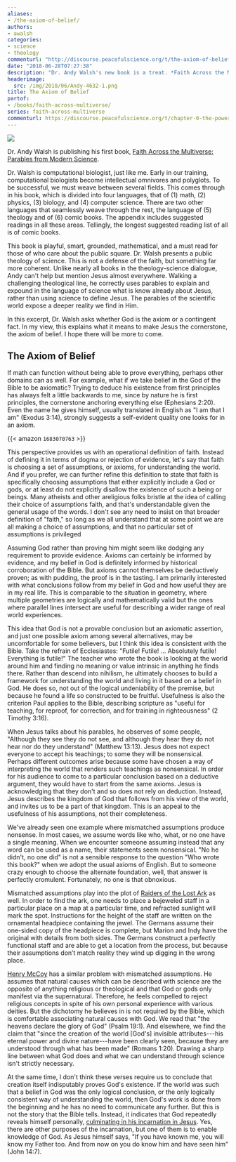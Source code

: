 ```yaml
---
aliases:
- /the-axiom-of-belief/
authors:
- awalsh
categories:
- science
- theology
commenturl: "http://discourse.peacefulscience.org/t/the-axiom-of-belief/526"
date: "2018-06-28T07:27:38"
description: "Dr. Andy Walsh's new book is a treat. *Faith Across the Multiverse: Parables from Modern Science* is a unique book, certainly worth reading."
headerimage:
  src: /img/2018/06/Andy-4632-1.png
title: The Axiom of Belief
partof:
- /books/faith-across-multiverse/
series: faith-across-multiverse
commenturl: https://discourse.peacefulscience.org/t/chapter-0-the-power-of-babelfish/1713
---
```



![](/img/2018/06/andy_walsh.png)

<div class="editor-note">

Dr. Andy Walsh is publishing his first book, [Faith Across the Multiverse: Parables from Modern Science](https://www.amazon.com/Faith-Across-Multiverse-Parables-Science/dp/1683070763).

Dr. Walsh is computational biologist, just like me. Early in our training, computational biologists become intellectual omnivores and polyglots. To be successful, we must weave between several fields. This comes through in his book, which is divided into four languages, that of (1) math, (2) physics, (3) biology, and (4) computer science. There are two other languages that seamlessly weave through the rest, the language of (5) theology and of (6) comic books. The appendix includes suggested readings in all these areas. Tellingly, the longest suggested reading list of all is of comic books.

This book is playful, smart, grounded, mathematical, and a must read for those of who care about the public square. Dr. Walsh presents a public theology of science. This is not a defense of the faith, but something far more coherent. Unlike nearly all books in the theology-science dialogue, Andy can't help but mention Jesus almost everywhere. Walking a challenging theological line, he correctly uses parables to explain and expound in the language of science what is know already about Jesus, rather than using science to define Jesus. The parables of the scientific world expose a deeper reality we find in Him. 

In this excerpt, Dr. Walsh asks whether God is the axiom or a contingent fact. In my view, this explains what it means to make Jesus the cornerstone, the axiom of belief. I hope there will be more to come.

</div>


## The Axiom of Belief

If math can function without being able to prove everything, perhaps other domains can as well. For example, what if we take belief in the God of the Bible to be axiomatic? Trying to deduce his existence from first principles has always felt a little backwards to me, since by nature he is first principles, the cornerstone anchoring everything else (Ephesians 2:20). Even the name he gives himself, usually translated in English as "I am that I am" (Exodus 3:14), strongly suggests a self-evident quality one looks for in an axiom.

{{< amazon `1683070763` >}}


This perspective provides us with an operational definition of faith. Instead of defining it in terms of dogma or rejection of evidence, let's say that faith is choosing a set of assumptions, or axioms, for understanding the world. And if you prefer, we can further refine this definition to state that faith is specifically choosing assumptions that either explicitly include a God or gods, or at least do not explicitly disallow the existence of such a being or beings. Many atheists and other areligious folks bristle at the idea of calling their choice of assumptions faith, and that's understandable given the general usage of the words. I don't see any need to insist on that broader definition of "faith," so long as we all understand that at some point we are all making a choice of assumptions, and that no particular set of assumptions is privileged 

Assuming God rather than proving him might seem like dodging any requirement to provide evidence. Axioms can certainly be informed by evidence, and my belief in God is definitely informed by historical corroboration of the Bible. But axioms cannot themselves be deductively proven; as with pudding, the proof is in the tasting. I am primarily interested with what conclusions follow from my belief in God and how useful they are in my real life. This is comparable to the situation in geometry, where multiple geometries are logically and mathematically valid but the ones where parallel lines intersect are useful for describing a wider range of real world experiences.

This idea that God is not a provable conclusion but an axiomatic assertion, and just one possible axiom among several alternatives, may be uncomfortable for some believers, but I think this idea is consistent with the Bible. Take the refrain of Ecclesiastes: "Futile! Futile! ... Absolutely futile! Everything is futile!" The teacher who wrote the book is looking at the world around him and finding no meaning or value intrinsic in anything he finds there. Rather than descend into nihilism, he ultimately chooses to build a framework for understanding the world and living in it based on a belief in God. He does so, not out of the logical undeniability of the premise, but because he found a life so constructed to be fruitful. Usefulness is also the criterion Paul applies to the Bible, describing scripture as "useful for teaching, for reproof, for correction, and for training in righteousness" (2 Timothy 3:16).

When Jesus talks about his parables, he observes of some people, "Although they see they do not see, and although they hear they do not hear nor do they understand" (Matthew 13:13). Jesus does not expect everyone to accept his teachings; to some they will be nonsensical. Perhaps different outcomes arise because some have chosen a way of interpreting the world that renders such teachings as nonsensical. In order for his audience to come to a particular conclusion based on a deductive argument, they would have to start from the same axioms. Jesus is acknowledging that they don't and so does not rely on deduction. Instead, Jesus describes the kingdom of God that follows from his view of the world, and invites us to be a part of that kingdom. This is an appeal to the usefulness of his assumptions, not their completeness.

We've already seen one example where mismatched assumptions produce nonsense. In most cases, we assume words like who, what, or no one have a single meaning. When we encounter someone assuming instead that any word can be used as a name, their statements seem nonsensical. "No he didn't, no one did" is not a sensible response to the question "Who wrote this book?" when we adopt the usual axioms of English. But to someone crazy enough to choose the alternate foundation, well, that answer is perfectly cromulent. Fortunately, no one is that obnoxious.

Mismatched assumptions play into the plot of  [Raiders of the Lost Ark](https://en.wikipedia.org/wiki/Raiders_of_the_Lost_Ark) as well. In order to find the ark, one needs to place a bejeweled staff in a particular place on a map at a particular time, and refracted sunlight will mark the spot. Instructions for the height of the staff are written on the ornamental headpiece containing the jewel. The Germans assume their one-sided copy of the headpiece is complete, but Marion and Indy have the original with details from both sides. The Germans construct a perfectly functional staff and are able to get a location from the process, but because their assumptions don’t match reality they wind up digging in the wrong place.



[Henry McCoy](https://en.wikipedia.org/wiki/Beast_(comics)) has a similar problem with mismatched assumptions. He assumes that natural causes which can be described with science are the opposite of anything religious or theological and that God or gods only manifest via the supernatural. Therefore, he feels compelled to reject religious concepts in spite of his own personal experience with various deities. But the dichotomy he believes in is not required by the Bible, which is comfortable associating natural causes with God. We read that "the heavens declare the glory of God" (Psalm 19:1). And elsewhere, we find the claim that "since the creation of the world \[God's\] invisible attributes---his eternal power and divine nature---have been clearly seen, because they are understood through what has been made" (Romans 1:20). Drawing a sharp line between what God does and what we can understand through science isn't strictly necessary.

At the same time, I don't think these verses require us to conclude that creation itself indisputably proves God's existence. If the world was such that a belief in God was the only logical conclusion, or the only logically consistent way of understanding the world, then God's work is done from the beginning and he has no need to communicate any further. But this is not the story that the Bible tells. Instead, it indicates that God repeatedly reveals himself personally, [culminating in his incarnation in Jesus](https://discourse.peacefulscience.org/t/peace-be-with-you/100). Yes, there are other purposes of the incarnation, but one of them is to enable knowledge of God. As Jesus himself says, "If you have known me, you will know my Father too. And from now on you do know him and have seen him" (John 14:7).
